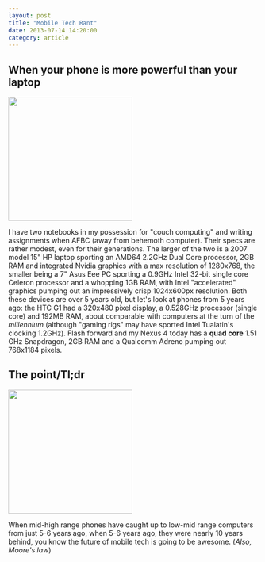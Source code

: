 ```yaml
---
layout: post
title: "Mobile Tech Rant"
date: 2013-07-14 14:20:00
category: article
---
```


## When your phone is more powerful than your laptop ##

<img src="http://i.imgur.com/KBK4JNV.png" class="float-left" alt="" width="250">

I have two notebooks in my possession for "couch computing" and writing assignments when AFBC (away from behemoth computer). Their specs are rather modest, even for their generations. The larger of the two is a 2007 model 15" HP laptop sporting an AMD64 2.2GHz Dual Core processor, 2GB RAM and integrated Nvidia graphics with a max resolution of 1280x768, the smaller being a 7" Asus Eee PC sporting a 0.9GHz Intel 32-bit single core Celeron processor and a whopping 1GB RAM, with Intel "accelerated" graphics pumping out an impressively crisp 1024x600px resolution. Both these devices are over 5 years old, but let's look at phones from 5 years ago: the HTC G1 had a 320x480 pixel display, a 0.528GHz processor (single core) and 192MB RAM, about comparable with computers at the turn of the *millennium* (although "gaming rigs" may have sported Intel Tualatin's clocking 1.2GHz). Flash forward and  my Nexus 4 today has a **quad core** 1.51 GHz Snapdragon, 2GB RAM and a Qualcomm Adreno pumping  out 768x1184 pixels. 

## The point/Tl;dr ##
<img src="http://i.imgur.com/3MKT89s.png" alt="" class="float-left" width="250">

When mid-high range phones have caught up to low-mid range computers from just 5-6 years ago, when 5-6 years ago, they were nearly 10 years behind, you know the future of mobile tech is going to be awesome. (*Also, Moore's law*)
